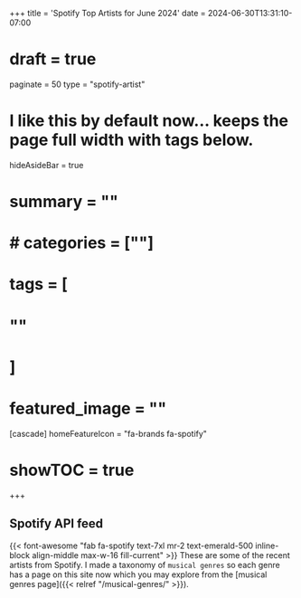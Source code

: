 +++
title = 'Spotify Top Artists for June 2024'
date = 2024-06-30T13:31:10-07:00
# draft = true
paginate = 50
type = "spotify-artist"
# I like this by default now... keeps the page full width with tags below.
hideAsideBar = true
# summary = ""
# # categories = [""]
# tags = [
  # ""
  # ]
# featured_image = ""
[cascade]
  homeFeatureIcon = "fa-brands fa-spotify"
# showTOC = true
+++

## Spotify API feed

{{< font-awesome "fab fa-spotify text-7xl mr-2 text-emerald-500 inline-block align-middle max-w-16 fill-current" >}}  These are some of the recent artists from Spotify. I made a taxonomy of `musical genres` so each genre has a page on this site now which you may explore from the [musical genres page]({{< relref "/musical-genres/" >}}).

<!--more-->